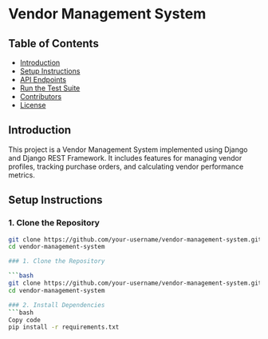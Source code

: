# Vendor Management System

## Table of Contents

- [Introduction](#introduction)
- [Setup Instructions](#setup-instructions)
- [API Endpoints](#api-endpoints)
- [Run the Test Suite](#run-the-test-suite)
- [Contributors](#contributors)
- [License](#license)

## Introduction
This project is a Vendor Management System implemented using Django and Django REST Framework. It includes features for managing vendor profiles, tracking purchase orders, and calculating vendor performance metrics.

## Setup Instructions

### 1. Clone the Repository

```bash
git clone https://github.com/your-username/vendor-management-system.git
cd vendor-management-system

### 1. Clone the Repository

```bash
git clone https://github.com/your-username/vendor-management-system.git
cd vendor-management-system

### 2. Install Dependencies
```bash
Copy code
pip install -r requirements.txt
